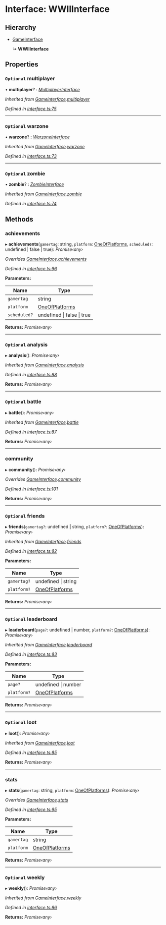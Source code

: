 # Interface: WWIIInterface

## Hierarchy

* [GameInterface](_interface_.codapi.gameinterface.md)

  ↳ **WWIIInterface**

## Properties

### `Optional` multiplayer

• **multiplayer**? : *[MultiplayerInterface](_interface_.codapi.multiplayerinterface.md)*

*Inherited from [GameInterface](_interface_.codapi.gameinterface.md).[multiplayer](_interface_.codapi.gameinterface.md#optional-multiplayer)*

*Defined in [interface.ts:75](https://github.com/antonedvard/act-cod-api/blob/c1ab9cf/src/interface.ts#L75)*

___

### `Optional` warzone

• **warzone**? : *[WarzoneInterface](_interface_.codapi.warzoneinterface.md)*

*Inherited from [GameInterface](_interface_.codapi.gameinterface.md).[warzone](_interface_.codapi.gameinterface.md#optional-warzone)*

*Defined in [interface.ts:73](https://github.com/antonedvard/act-cod-api/blob/c1ab9cf/src/interface.ts#L73)*

___

### `Optional` zombie

• **zombie**? : *[ZombieInterface](_interface_.codapi.zombieinterface.md)*

*Inherited from [GameInterface](_interface_.codapi.gameinterface.md).[zombie](_interface_.codapi.gameinterface.md#optional-zombie)*

*Defined in [interface.ts:74](https://github.com/antonedvard/act-cod-api/blob/c1ab9cf/src/interface.ts#L74)*

## Methods

###  achievements

▸ **achievements**(`gamertag`: string, `platform`: [OneOfPlatforms](../modules/_interface_.codapi.md#oneofplatforms), `scheduled?`: undefined | false | true): *Promise‹any›*

*Overrides [GameInterface](_interface_.codapi.gameinterface.md).[achievements](_interface_.codapi.gameinterface.md#optional-achievements)*

*Defined in [interface.ts:96](https://github.com/antonedvard/act-cod-api/blob/c1ab9cf/src/interface.ts#L96)*

**Parameters:**

Name | Type |
------ | ------ |
`gamertag` | string |
`platform` | [OneOfPlatforms](../modules/_interface_.codapi.md#oneofplatforms) |
`scheduled?` | undefined &#124; false &#124; true |

**Returns:** *Promise‹any›*

___

### `Optional` analysis

▸ **analysis**(): *Promise‹any›*

*Inherited from [GameInterface](_interface_.codapi.gameinterface.md).[analysis](_interface_.codapi.gameinterface.md#optional-analysis)*

*Defined in [interface.ts:88](https://github.com/antonedvard/act-cod-api/blob/c1ab9cf/src/interface.ts#L88)*

**Returns:** *Promise‹any›*

___

### `Optional` battle

▸ **battle**(): *Promise‹any›*

*Inherited from [GameInterface](_interface_.codapi.gameinterface.md).[battle](_interface_.codapi.gameinterface.md#optional-battle)*

*Defined in [interface.ts:87](https://github.com/antonedvard/act-cod-api/blob/c1ab9cf/src/interface.ts#L87)*

**Returns:** *Promise‹any›*

___

###  community

▸ **community**(): *Promise‹any›*

*Overrides [GameInterface](_interface_.codapi.gameinterface.md).[community](_interface_.codapi.gameinterface.md#optional-community)*

*Defined in [interface.ts:101](https://github.com/antonedvard/act-cod-api/blob/c1ab9cf/src/interface.ts#L101)*

**Returns:** *Promise‹any›*

___

### `Optional` friends

▸ **friends**(`gamertag?`: undefined | string, `platform?`: [OneOfPlatforms](../modules/_interface_.codapi.md#oneofplatforms)): *Promise‹any›*

*Inherited from [GameInterface](_interface_.codapi.gameinterface.md).[friends](_interface_.codapi.gameinterface.md#optional-friends)*

*Defined in [interface.ts:82](https://github.com/antonedvard/act-cod-api/blob/c1ab9cf/src/interface.ts#L82)*

**Parameters:**

Name | Type |
------ | ------ |
`gamertag?` | undefined &#124; string |
`platform?` | [OneOfPlatforms](../modules/_interface_.codapi.md#oneofplatforms) |

**Returns:** *Promise‹any›*

___

### `Optional` leaderboard

▸ **leaderboard**(`page?`: undefined | number, `platform?`: [OneOfPlatforms](../modules/_interface_.codapi.md#oneofplatforms)): *Promise‹any›*

*Inherited from [GameInterface](_interface_.codapi.gameinterface.md).[leaderboard](_interface_.codapi.gameinterface.md#optional-leaderboard)*

*Defined in [interface.ts:83](https://github.com/antonedvard/act-cod-api/blob/c1ab9cf/src/interface.ts#L83)*

**Parameters:**

Name | Type |
------ | ------ |
`page?` | undefined &#124; number |
`platform?` | [OneOfPlatforms](../modules/_interface_.codapi.md#oneofplatforms) |

**Returns:** *Promise‹any›*

___

### `Optional` loot

▸ **loot**(): *Promise‹any›*

*Inherited from [GameInterface](_interface_.codapi.gameinterface.md).[loot](_interface_.codapi.gameinterface.md#optional-loot)*

*Defined in [interface.ts:85](https://github.com/antonedvard/act-cod-api/blob/c1ab9cf/src/interface.ts#L85)*

**Returns:** *Promise‹any›*

___

###  stats

▸ **stats**(`gamertag`: string, `platform`: [OneOfPlatforms](../modules/_interface_.codapi.md#oneofplatforms)): *Promise‹any›*

*Overrides [GameInterface](_interface_.codapi.gameinterface.md).[stats](_interface_.codapi.gameinterface.md#stats)*

*Defined in [interface.ts:95](https://github.com/antonedvard/act-cod-api/blob/c1ab9cf/src/interface.ts#L95)*

**Parameters:**

Name | Type |
------ | ------ |
`gamertag` | string |
`platform` | [OneOfPlatforms](../modules/_interface_.codapi.md#oneofplatforms) |

**Returns:** *Promise‹any›*

___

### `Optional` weekly

▸ **weekly**(): *Promise‹any›*

*Inherited from [GameInterface](_interface_.codapi.gameinterface.md).[weekly](_interface_.codapi.gameinterface.md#optional-weekly)*

*Defined in [interface.ts:86](https://github.com/antonedvard/act-cod-api/blob/c1ab9cf/src/interface.ts#L86)*

**Returns:** *Promise‹any›*
